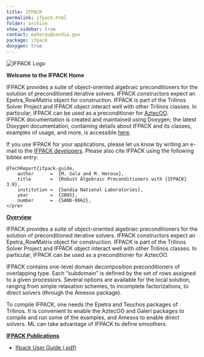 ```yaml
---
title: IFPACK
permalink: ifpack.html
folder: archive
show_sidebar: true
contact: maherou@sandia.gov
package: ifpack
doxygen: true
---
```


![IFPACK Logo](images/ifpack.png)    

**Welcome to the IFPACK Home**

IFPACK provides a suite of object-oriented algebraic preconditioners for the solution of preconditioned iterative solvers. IFPACK constructors expect an Epetra_RowMatrix object for construction. IFPACK is part of the Trilinos Solver Project and IFPACK object interact well with other Trilinos classes. In particular, IFPACK can be used as a preconditioner for [AztecOO](aztecoo.html).  
IFPACK documentation is created and maintained using Doxygen; the latest Doxygen documentation, containing details about IFPACK and its classes, examples of usage, and more, is accessible [here](docs//ifpack/index.html).

If you use IFPACK for your applications, please let us know by writing an e-mail to the [IFPACK developers](http://trilinos.org/oldsite/packages/ifpack/team.html). Please also cite IFPACK using the following bibtex entry:

    @TechReport{ifpack-guide,
        author      =  {M. Sala and M. Heroux},
        title       =  {Robust Algebraic Preconditioners with {IFPACK} 3.0},
        institution =  {Sandia National Laboratories},
        year        =  {2005},
        number      =  {SAND-0662},
    </pre>

<span style="text-decoration: underline;">**Overview**</span>

IFPACK provides a suite of object-oriented algebraic preconditioners for the solution of preconditioned iterative solvers. IFPACK constructors expect an Epetra_RowMatrix object for construction. IFPACK is part of the Trilinos Solver Project and IFPACK object interact well with other Trilinos classes. In particular, IFPACK can be used as a preconditioner for AztecOO.

IFPACK contains one-level domain decomposition preconditioners of overlapping type. Each “subdomain” is defined by the set of rows assigned to a given processors. Several options are available for the local solution, ranging from simple relaxation schemes, to incomplete factorizations, to direct solvers (through the Amesos package).

To compile IFPACK, one needs the Epetra and Teuchos packages of Trilinos. It is convenient to enable the AztecOO and Galeri packages to compile and run some of the examples, and Amesos to enable direct solvers. ML can take advantage of IFPACK to define smoothers.

<span style="text-decoration: underline;">**IFPACK Publications**</span>

*   [Ifpack User Guide (.pdf)](pdfs/IfpackUserGuide.pdf)
